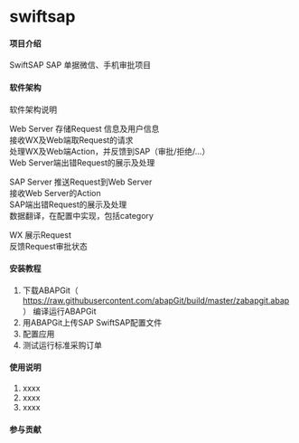 ﻿# swiftsap

#### 项目介绍
SwiftSAP SAP 单据微信、手机审批项目

#### 软件架构
软件架构说明

Web Server		存储Request 信息及用户信息					
		接收WX及Web端取Request的请求					
		处理WX及Web端Action，并反馈到SAP（审批/拒绝/…）					
		Web Server端出错Request的展示及处理					
							
							
SAP Server		推送Request到Web Server					
		接收Web Server的Action					
		SAP端出错Request的展示及处理					
		数据翻译，在配置中实现，包括category					
							
WX		展示Request					
		反馈Request审批状态					


#### 安装教程

1. 下载ABAPGit（ https://raw.githubusercontent.com/abapGit/build/master/zabapgit.abap ） 编译运行ABAPGit
2. 用ABAPGit上传SAP SwiftSAP配置文件
3. 配置应用
4. 测试运行标准采购订单

#### 使用说明

1. xxxx
2. xxxx
3. xxxx

#### 参与贡献

